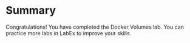 # Summary

Congratulations! You have completed the Docker Volumes lab. You can practice more labs in LabEx to improve your skills.
